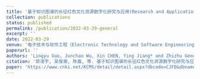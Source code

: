 ```yaml
---
title: '基于知识图谱的长征红色文化资源数字化研究与应用(Research and Application of Digitalization of Long March Red Cultural Resources Based on Knowledge Graph)'
collection: publications
status: published
permalink: /publication/2022-03-29-general
excerpt: ''
date: 2022-03-29
venue: '电子技术与软件工程（Electronic Technology and Software Engineering）'
paperurl: ''
authors: 'Lingyu Guo, Junchao Wu, Xin CHEN, Ying Jiang* and Zhizhu Geng'
citation: '郭凌宇, 吴俊潮, 陈鑫, 等. 基于知识图谱的长征红色文化资源数字化研究与应用[J]. 电子技术与软件工程, 2022.'
paper: 'https://www.cnki.net/KCMS/detail/detail.aspx?dbcode=CJFD&dbname=CJFDLAST2022&filename=DZRU202204046'
---
```

